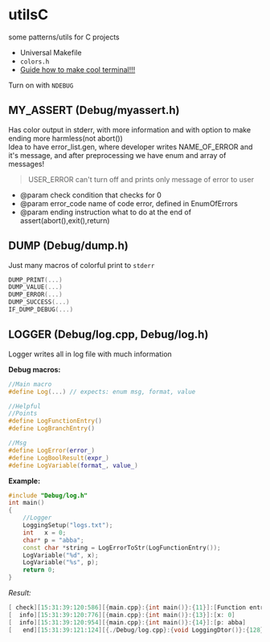 # utilsC
some patterns/utils for C projects

+ Universal Makefile
+ `colors.h`
+ [Guide how to make cool terminal!!!](./Terminal/README_TERMINAL.md)

Turn on with `NDEBUG`

## MY_ASSERT (Debug/myassert.h)

Has color output in stderr, with more information and with option to make ending more harmless(not abort()) \
Idea to have error_list.gen, where developer writes NAME_OF_ERROR and it's message, and after preprocessing we have enum and array of messages!

> USER_ERROR can't turn off and prints only message of error to user

+ @param check condition that checks for 0
+ @param error_code name of code error, defined in EnumOfErrors
+ @param ending instruction what to do at the end of assert(abort(),exit(),return)

## DUMP (Debug/dump.h)

Just many macros of colorful print to `stderr`

```cpp
DUMP_PRINT(...)   
DUMP_VALUE(...)   
DUMP_ERROR(...)   
DUMP_SUCCESS(...) 
IF_DUMP_DEBUG(...)
```

## LOGGER (Debug/log.cpp, Debug/log.h)

Logger writes all in log file with much information

**Debug macros:**
```cpp
//Main macro
#define Log(...) // expects: enum msg, format, value 

//Helpful
//Points
#define LogFunctionEntry()
#define LogBranchEntry()

//Msg
#define LogError(error_)
#define LogBoolResult(expr_)
#define LogVariable(format_, value_)
```

**Example:**
```cpp
#include "Debug/log.h"
int main()
{
    //Logger   
    LoggingSetup("logs.txt");
    int   x = 0;
    char* p = "abba";
    const char *string = LogErrorToStr(LogFunctionEntry());
    LogVariable("%d", x);
    LogVariable("%s", p);   
    return 0;
}
```
*Result:*
```cpp
[ check][15:31:39:120:586][{main.cpp}:{int main()}:{11}]:[Function entry]
[  info][15:31:39:120:776][{main.cpp}:{int main()}:{13}]:[x: 0]
[  info][15:31:39:120:954][{main.cpp}:{int main()}:{14}]:[p: abba]
[   end][15:31:39:121:124][{./Debug/log.cpp}:{void LoggingDtor()}:{128}]:[Destruction Complete]
```

